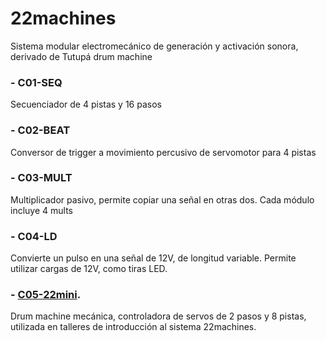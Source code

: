 # 22machines
Sistema modular electromecánico de generación y activación sonora, derivado de Tutupá drum machine

### - C01-SEQ

  Secuenciador de 4 pistas y 16 pasos
  
### - C02-BEAT

  Conversor de trigger a movimiento percusivo de servomotor para 4 pistas
  
### - C03-MULT

  Multiplicador pasivo, permite copiar una señal en otras dos. Cada módulo incluye 4 mults
  
### - C04-LD

  Convierte un pulso en una señal de 12V, de longitud variable. Permite utilizar cargas de 12V, como tiras LED.
  
### - [C05-22mini](hhttps://github.com/22bits/22machines/tree/master/C05-22mini). 
  Drum machine mecánica, controladora de servos de 2 pasos y 8 pistas,  utilizada en talleres de introducción al sistema 22machines.
